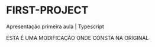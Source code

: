 # FIRST-PROJECT
Apresentação primeira aula | Typescript

ESTA É UMA MODIFICAÇÃO ONDE CONSTA NA ORIGINAL

